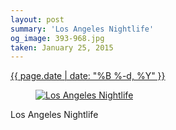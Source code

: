 ```yaml
---
layout: post
summary: 'Los Angeles Nightlife'
og_image: 393-968.jpg
taken: January 25, 2015
---
```


<div class="post">
 <time>
  <a href="/393">
   {{ page.date | date: "%B %-d, %Y" }}
  </a>
 </time>
 <a href="/393">
  <figure data-taken="1/25/2015">
   <img alt="Los Angeles Nightlife" sizes="(min-width: 700px) 50vw, calc(100vw - 2rem)" src="{{ site.assets_url }}/393-484.jpg" srcset="{{ site.assets_url }}/393-968.jpg 968w, {{ site.assets_url }}/393-726.jpg 726w, {{ site.assets_url }}/393-484.jpg 484w, {{ site.assets_url }}/393-242.jpg 242w"/>
  </figure>
 </a>
 <span>
  Los Angeles Nightlife
 </span>
</div>
